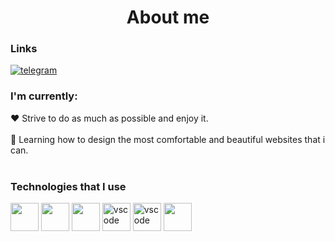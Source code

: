 <div align='center'>
	
# About me 
	
</div>
	
### Links 
	
  <a href='https://t.me/kennuuss'>![telegram](https://img.shields.io/badge/telegram-26A5E4?style=for-the-badge&logo=telegram&logoColor=white)</a>

### I'm currently:
	
  ❤️ Strive to do as much as possible and enjoy it.<br/><br/>
  🌱 Learning how to design the most comfortable and beautiful websites that i can.<br/><br/>
	
### Technologies that I use
	
<p align="start">
	
<img src="https://cdn.jsdelivr.net/gh/devicons/devicon/icons/html5/html5-original.svg" width="45" height="45"/>
	
<img src="https://cdn.jsdelivr.net/gh/devicons/devicon/icons/css3/css3-original.svg" width="45" height="45"/>

<img src="https://cdn.jsdelivr.net/gh/devicons/devicon/icons/javascript/javascript-original.svg"  width="45" height="45"/>
          
<img src="https://cdn.jsdelivr.net/gh/devicons/devicon/icons/tailwindcss/tailwindcss-plain.svg" alt="vscode" width="45" height="45"/>

<img src="https://cdn.jsdelivr.net/gh/devicons/devicon/icons/vscode/vscode-original.svg" alt="vscode" width="45" height="45"/>
		
<img src="https://cdn.jsdelivr.net/gh/devicons/devicon/icons/react/react-original.svg" width="45" height="45"/>
	     
</p>
